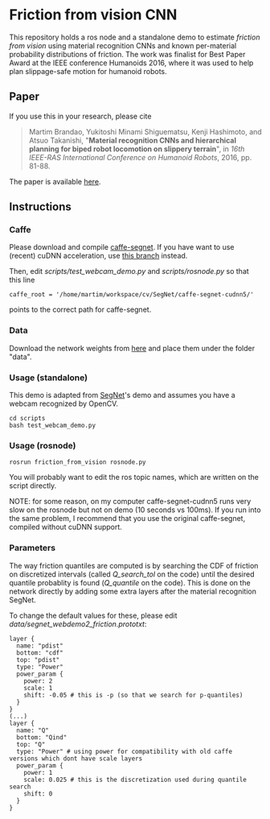 # Friction from vision CNN

This repository holds a ros node and a standalone demo to estimate *friction from vision* using material recognition CNNs and known per-material probability distributions of friction.
The work was finalist for Best Paper Award at the IEEE conference Humanoids 2016, where it was used to help plan slippage-safe motion for humanoid robots.

## Paper

If you use this in your research, please cite

> Martim Brandao, Yukitoshi Minami Shiguematsu, Kenji Hashimoto, and Atsuo Takanishi, "**Material recognition CNNs and hierarchical planning for biped robot locomotion on slippery terrain**", in *16th IEEE-RAS International Conference on Humanoid Robots*, 2016, pp. 81-88.

The paper is available [here](http://www.martimbrandao.com/papers/Brandao2016-humanoids-planning.pdf).

## Instructions

### Caffe

Please download and compile [caffe-segnet](https://github.com/alexgkendall/caffe-segnet).
If you have want to use (recent) cuDNN acceleration, use [this branch](https://github.com/TimoSaemann/caffe-segnet-cudnn5) instead.

Then, edit *scripts/test_webcam_demo.py* and *scripts/rosnode.py* so that this line
```
caffe_root = '/home/martim/workspace/cv/SegNet/caffe-segnet-cudnn5/'
```
points to the correct path for caffe-segnet.

### Data

Download the network weights from [here](https://drive.google.com/file/d/1DC4B5MNsGpq-z5GBkVagBIxl38Kvfh98/view?usp=drive_link) and place them under the folder "data".

### Usage (standalone)

This demo is adapted from [SegNet](https://github.com/alexgkendall/SegNet-Tutorial)'s demo and assumes you have a webcam recognized by OpenCV.
```
cd scripts
bash test_webcam_demo.py
```

### Usage (rosnode)

```
rosrun friction_from_vision rosnode.py
```

You will probably want to edit the ros topic names, which are written on the script directly.

NOTE: for some reason, on my computer caffe-segnet-cudnn5 runs very slow on the rosnode but not on demo (10 seconds vs 100ms). If you run into the same problem, I recommend that you use the original caffe-segnet, compiled without cuDNN support.

### Parameters

The way friction quantiles are computed is by searching the CDF of friction on discretized intervals (called *Q_search_tol* on the code) until the desired quantile probablity is found (*Q_quantile* on the code). This is done on the network directly by adding some extra layers after the material recognition SegNet.

To change the default values for these, please edit *data/segnet_webdemo2_friction.prototxt*:
```
layer {
  name: "pdist"
  bottom: "cdf"
  top: "pdist"
  type: "Power"
  power_param {
    power: 2
    scale: 1
    shift: -0.05 # this is -p (so that we search for p-quantiles)
  }
}
(...)
layer {
  name: "Q"
  bottom: "Qind"
  top: "Q"
  type: "Power" # using power for compatibility with old caffe versions which dont have scale layers
  power_param {
    power: 1
    scale: 0.025 # this is the discretization used during quantile search
    shift: 0
  }
}
```
